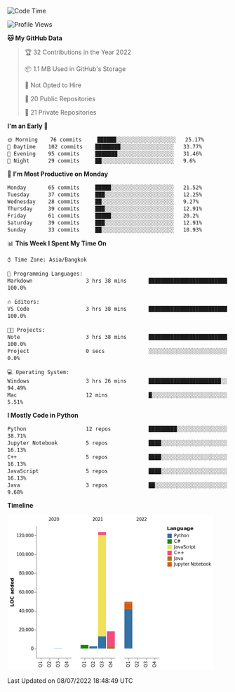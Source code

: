<!--START_SECTION:waka-->
![Code Time](http://img.shields.io/badge/Code%20Time-0%20secs-blue)

![Profile Views](http://img.shields.io/badge/Profile%20Views-2-blue)

**🐱 My GitHub Data** 

> 🏆 32 Contributions in the Year 2022
 > 
> 📦 1.1 MB Used in GitHub's Storage 
 > 
> 🚫 Not Opted to Hire
 > 
> 📜 20 Public Repositories 
 > 
> 🔑 21 Private Repositories  
 > 
**I'm an Early 🐤** 

```text
🌞 Morning    76 commits     ██████░░░░░░░░░░░░░░░░░░░   25.17% 
🌆 Daytime    102 commits    ████████░░░░░░░░░░░░░░░░░   33.77% 
🌃 Evening    95 commits     ███████░░░░░░░░░░░░░░░░░░   31.46% 
🌙 Night      29 commits     ██░░░░░░░░░░░░░░░░░░░░░░░   9.6%

```
📅 **I'm Most Productive on Monday** 

```text
Monday       65 commits     █████░░░░░░░░░░░░░░░░░░░░   21.52% 
Tuesday      37 commits     ███░░░░░░░░░░░░░░░░░░░░░░   12.25% 
Wednesday    28 commits     ██░░░░░░░░░░░░░░░░░░░░░░░   9.27% 
Thursday     39 commits     ███░░░░░░░░░░░░░░░░░░░░░░   12.91% 
Friday       61 commits     █████░░░░░░░░░░░░░░░░░░░░   20.2% 
Saturday     39 commits     ███░░░░░░░░░░░░░░░░░░░░░░   12.91% 
Sunday       33 commits     ██░░░░░░░░░░░░░░░░░░░░░░░   10.93%

```


📊 **This Week I Spent My Time On** 

```text
⌚︎ Time Zone: Asia/Bangkok

💬 Programming Languages: 
Markdown                 3 hrs 38 mins       █████████████████████████   100.0%

🔥 Editors: 
VS Code                  3 hrs 38 mins       █████████████████████████   100.0%

🐱‍💻 Projects: 
Note                     3 hrs 38 mins       █████████████████████████   100.0% 
Project                  0 secs              ░░░░░░░░░░░░░░░░░░░░░░░░░   0.0%

💻 Operating System: 
Windows                  3 hrs 26 mins       ███████████████████████░░   94.49% 
Mac                      12 mins             █░░░░░░░░░░░░░░░░░░░░░░░░   5.51%

```

**I Mostly Code in Python** 

```text
Python                   12 repos            █████████░░░░░░░░░░░░░░░░   38.71% 
Jupyter Notebook         5 repos             ████░░░░░░░░░░░░░░░░░░░░░   16.13% 
C++                      5 repos             ████░░░░░░░░░░░░░░░░░░░░░   16.13% 
JavaScript               5 repos             ████░░░░░░░░░░░░░░░░░░░░░   16.13% 
Java                     3 repos             ██░░░░░░░░░░░░░░░░░░░░░░░   9.68%

```


**Timeline**

![Chart not found](https://raw.githubusercontent.com/pntt3011/pntt3011/main/charts/bar_graph.png) 


 Last Updated on 08/07/2022 18:48:49 UTC
<!--END_SECTION:waka-->
